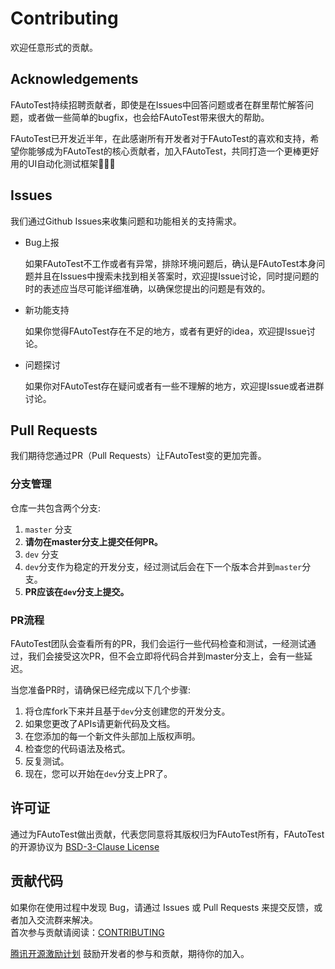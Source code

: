 # Contributing
欢迎任意形式的贡献。

## Acknowledgements

FAutoTest持续招聘贡献者，即使是在Issues中回答问题或者在群里帮忙解答问题，或者做一些简单的bugfix，也会给FAutoTest带来很大的帮助。

FAutoTest已开发近半年，在此感谢所有开发者对于FAutoTest的喜欢和支持，希望你能够成为FAutoTest的核心贡献者，加入FAutoTest，共同打造一个更棒更好用的UI自动化测试框架🎉🎉🎉

## Issues
我们通过Github Issues来收集问题和功能相关的支持需求。

* Bug上报

  如果FAutoTest不工作或者有异常，排除环境问题后，确认是FAutoTest本身问题并且在Issues中搜索未找到相关答案时，欢迎提Issue讨论，同时提问题的时的表述应当尽可能详细准确，以确保您提出的问题是有效的。

* 新功能支持

  如果你觉得FAutoTest存在不足的地方，或者有更好的idea，欢迎提Issue讨论。

* 问题探讨

  如果你对FAutoTest存在疑问或者有一些不理解的地方，欢迎提Issue或者进群讨论。

## Pull Requests
我们期待您通过PR（Pull Requests）让FAutoTest变的更加完善。

### 分支管理
仓库一共包含两个分支:

1. `master` 分支
  1. **请勿在master分支上提交任何PR。**
2. `dev` 分支
  1. `dev`分支作为稳定的开发分支，经过测试后会在下一个版本合并到`master`分支。
  2. **PR应该在`dev`分支上提交。**

### PR流程
FAutoTest团队会查看所有的PR，我们会运行一些代码检查和测试，一经测试通过，我们会接受这次PR，但不会立即将代码合并到master分支上，会有一些延迟。

当您准备PR时，请确保已经完成以下几个步骤:

1. 将仓库fork下来并且基于`dev`分支创建您的开发分支。
2. 如果您更改了APIs请更新代码及文档。
3. 在您添加的每一个新文件头部加上版权声明。
4. 检查您的代码语法及格式。
5. 反复测试。
6. 现在，您可以开始在`dev`分支上PR了。

## 许可证
通过为FAutoTest做出贡献，代表您同意将其版权归为FAutoTest所有，FAutoTest的开源协议为 [BSD-3-Clause License](LICENSE.txt) 

## 贡献代码

如果你在使用过程中发现 Bug，请通过 Issues 或 Pull Requests 来提交反馈，或者加入交流群来解决。  
首次参与贡献请阅读：[CONTRIBUTING](CONTRIBUTING.md)

[腾讯开源激励计划](https://opensource.tencent.com/contribution) 鼓励开发者的参与和贡献，期待你的加入。
